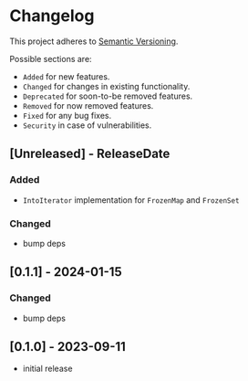 # Changelog

This project adheres to [Semantic Versioning](https://semver.org/spec/v2.0.0.html).

Possible sections are:

- `Added` for new features.
- `Changed` for changes in existing functionality.
- `Deprecated` for soon-to-be removed features.
- `Removed` for now removed features.
- `Fixed` for any bug fixes.
- `Security` in case of vulnerabilities.

<!-- next-header -->
## [Unreleased] - ReleaseDate

### Added

- `IntoIterator` implementation for `FrozenMap` and `FrozenSet`

### Changed

- bump deps

## [0.1.1] - 2024-01-15

### Changed

- bump deps

## [0.1.0] - 2023-09-11

- initial release
